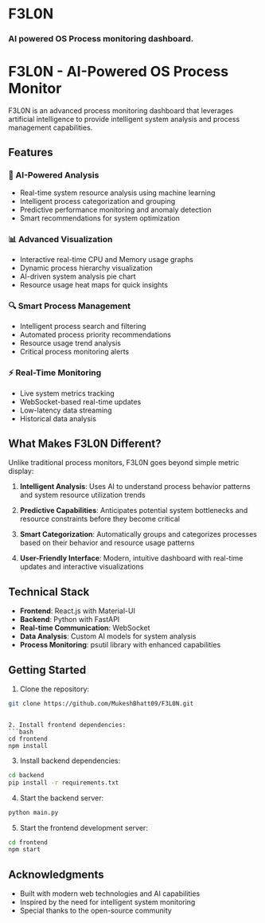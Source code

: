 # __F3L0N__ 
### AI powered OS Process monitoring dashboard. 


# F3L0N - AI-Powered OS Process Monitor

F3L0N is an advanced process monitoring dashboard that leverages artificial
intelligence to provide intelligent system analysis and process management capabilities.

## Features

### 🤖 AI-Powered Analysis
- Real-time system resource analysis using machine learning
- Intelligent process categorization and grouping
- Predictive performance monitoring and anomaly detection
- Smart recommendations for system optimization

### 📊 Advanced Visualization
- Interactive real-time CPU and Memory usage graphs
- Dynamic process hierarchy visualization
- AI-driven system analysis pie chart
- Resource usage heat maps for quick insights

### 🔍 Smart Process Management
- Intelligent process search and filtering
- Automated process priority recommendations
- Resource usage trend analysis
- Critical process monitoring alerts

### ⚡ Real-Time Monitoring
- Live system metrics tracking
- WebSocket-based real-time updates
- Low-latency data streaming
- Historical data analysis

## What Makes F3L0N Different?

Unlike traditional process monitors, F3L0N goes beyond simple metric display:

1. **Intelligent Analysis**: Uses AI to understand process behavior patterns and system resource utilization trends

2. **Predictive Capabilities**: Anticipates potential system bottlenecks and resource constraints before they become critical

3. **Smart Categorization**: Automatically groups and categorizes processes based on their behavior and resource usage patterns

4. **User-Friendly Interface**: Modern, intuitive dashboard with real-time updates and interactive visualizations

## Technical Stack

- **Frontend**: React.js with Material-UI
- **Backend**: Python with FastAPI
- **Real-time Communication**: WebSocket
- **Data Analysis**: Custom AI models for system analysis
- **Process Monitoring**: psutil library with enhanced capabilities

## Getting Started

1. Clone the repository:
```bash
git clone https://github.com/MukeshBhatt09/F3L0N.git
 ```
```

2. Install frontend dependencies:
```bash
cd frontend
npm install
 ```

3. Install backend dependencies:
```bash
cd backend
pip install -r requirements.txt
 ```

4. Start the backend server:
```bash
python main.py
 ```

5. Start the frontend development server:
```bash
cd frontend
npm start
 ```

## Acknowledgments
- Built with modern web technologies and AI capabilities
- Inspired by the need for intelligent system monitoring
- Special thanks to the open-source community
